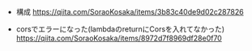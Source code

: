 - 構成
https://qiita.com/SoraoKosaka/items/3b83c40de9d02c287826

- corsでエラーになった(lambdaのreturnにCorsを入れてなかった)
https://qiita.com/SoraoKosaka/items/8972d7f8969df28e0f70